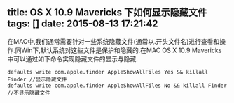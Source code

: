 title: OS X 10.9 Mavericks 下如何显示隐藏文件
tags: []
date: 2015-08-13 17:21:42
---

在MAC中,我们通常需要针对一些系统隐藏文件(通常以.开头文件名)进行查看和操作.同Win下,默认系统对这些文件是保护和隐藏的.在MAC OS X 10.9 Mavericks 中可以通过如下命令实现隐藏文件的显示与隐藏.

<!-- more -->

    defaults write com.apple.finder AppleShowAllFiles Yes && killall Finder //显示隐藏文件
    defaults write com.apple.finder AppleShowAllFiles No && killall Finder //不显示隐藏文件
    
